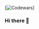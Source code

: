 [![Codewars](https://github.r2v.ch/codewars?user=FilatovEgor&name=true&top_languages=true&stroke=%23b362ff&theme=purple_dark)]

### Hi there 👋

<!--
**FilatovEgor/FilatovEgor** is a ✨ _special_ ✨ repository because its `README.md` (this file) appears on your GitHub profile.
[![Codewars](https://github.r2v.ch/codewars?user=USERNAME)(LINK)]
(https://www.codewars.com/users/FilatovEgor/badges/large)
Here are some ideas to get you started:

- 🔭 I’m currently working on ...
- 🌱 I’m currently learning ...
- 👯 I’m looking to collaborate on ...
- 🤔 I’m looking for help with ...
- 💬 Ask me about ...
- 📫 How to reach me: ...
- 😄 Pronouns: ...
- ⚡ Fun fact: ...
-->
